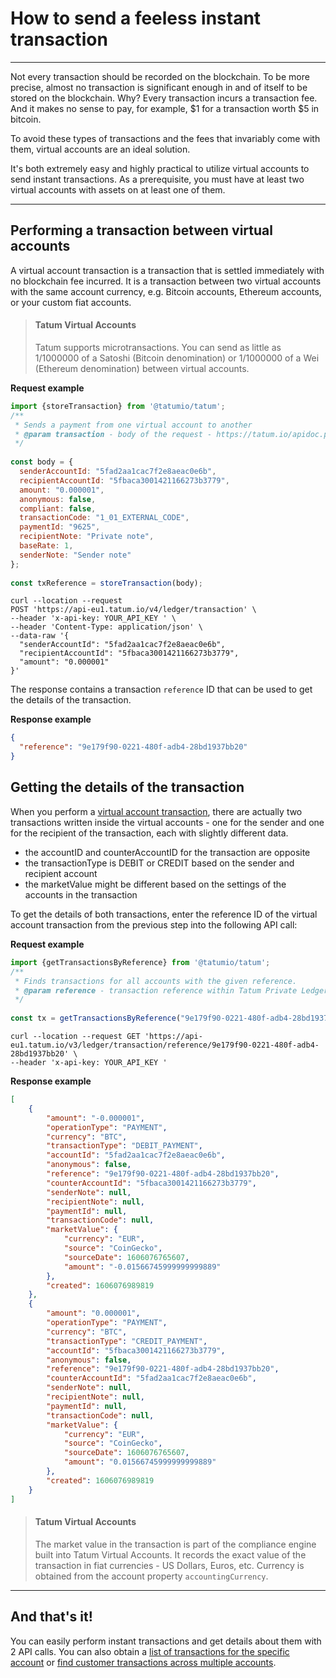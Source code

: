 # How to send a feeless instant transaction

---

Not every transaction should be recorded on the blockchain. To be more precise, almost no transaction is significant enough in and of itself to be stored on the blockchain. Why? Every transaction incurs a transaction fee. And it makes no sense to pay, for example, $1 for a transaction worth $5 in bitcoin.

To avoid these types of transactions and the fees that invariably come with them, virtual accounts are an ideal solution.

It's both extremely easy and highly practical to utilize virtual accounts to send instant transactions. As a prerequisite, you must have at least two virtual accounts with assets on at least one of them.

---
## Performing a transaction between virtual accounts

A virtual account transaction is a transaction that is settled immediately with no blockchain fee incurred. It is a transaction between two virtual accounts with the same account currency, e.g. Bitcoin accounts, Ethereum accounts, or your custom fiat accounts.


<!-- theme: info -->

> #### Tatum Virtual Accounts
>Tatum supports microtransactions. You can send as little as 1/1000000 of a Satoshi (Bitcoin denomination) or 1/1000000 of a Wei (Ethereum denomination) between virtual accounts.

**Request example**
```JavaScript
import {storeTransaction} from '@tatumio/tatum';
/**
 * Sends a payment from one virtual account to another
 * @param transaction - body of the request - https://tatum.io/apidoc.php#operation/sendTransaction
 */
 
const body = {
  senderAccountId: "5fad2aa1cac7f2e8aeac0e6b",
  recipientAccountId: "5fbaca3001421166273b3779",
  amount: "0.000001",
  anonymous: false,
  compliant: false,
  transactionCode: "1_01_EXTERNAL_CODE",
  paymentId: "9625",
  recipientNote: "Private note",
  baseRate: 1,
  senderNote: "Sender note"
};
 
const txReference = storeTransaction(body);
```
```cURL
curl --location --request 
POST 'https://api-eu1.tatum.io/v4/ledger/transaction' \
--header 'x-api-key: YOUR_API_KEY ' \ 
--header 'Content-Type: application/json' \
--data-raw '{
  "senderAccountId": "5fad2aa1cac7f2e8aeac0e6b",
  "recipientAccountId": "5fbaca3001421166273b3779",    
  "amount": "0.000001"
}'
```
The response contains a transaction `reference` ID that can be used to get the details of the transaction.

**Response example**
```json
{
  "reference": "9e179f90-0221-480f-adb4-28bd1937bb20"
}
```

## Getting the details of the transaction

When you perform a [virtual account transaction](https://tatum.io/apidoc#operation/getTransactionsByReference), there are actually two transactions written inside the virtual accounts - one for the sender and one for the recipient of the transaction, each with slightly different data.

- the accountID and counterAccountID for the transaction are opposite
- the transactionType is DEBIT or CREDIT based on the sender and recipient account
- the marketValue might be different based on the settings of the accounts in the transaction

To get the details of both transactions, enter the reference ID of the virtual account transaction from the previous step into the following API call:

**Request example**
```JavaScript
import {getTransactionsByReference} from '@tatumio/tatum';
/**
 * Finds transactions for all accounts with the given reference.
 * @param reference - transaction reference within Tatum Private Ledger
 */
 
const tx = getTransactionsByReference("9e179f90-0221-480f-adb4-28bd1937bb20");
```
```cURL
curl --location --request GET 'https://api-eu1.tatum.io/v3/ledger/transaction/reference/9e179f90-0221-480f-adb4-28bd1937bb20' \
--header 'x-api-key: YOUR_API_KEY '
```

**Response example**
```json
[
    {
        "amount": "-0.000001",
        "operationType": "PAYMENT",
        "currency": "BTC",
        "transactionType": "DEBIT_PAYMENT",
        "accountId": "5fad2aa1cac7f2e8aeac0e6b",
        "anonymous": false,
        "reference": "9e179f90-0221-480f-adb4-28bd1937bb20",
        "counterAccountId": "5fbaca3001421166273b3779",
        "senderNote": null,
        "recipientNote": null,
        "paymentId": null,
        "transactionCode": null,
        "marketValue": {
            "currency": "EUR",
            "source": "CoinGecko",
            "sourceDate": 1606076765607,
            "amount": "-0.01566745999999999889"
        },
        "created": 1606076989819
    },
    {
        "amount": "0.000001",
        "operationType": "PAYMENT",
        "currency": "BTC",
        "transactionType": "CREDIT_PAYMENT",
        "accountId": "5fbaca3001421166273b3779",
        "anonymous": false,
        "reference": "9e179f90-0221-480f-adb4-28bd1937bb20",
        "counterAccountId": "5fad2aa1cac7f2e8aeac0e6b",
        "senderNote": null,
        "recipientNote": null,
        "paymentId": null,
        "transactionCode": null,
        "marketValue": {
            "currency": "EUR",
            "source": "CoinGecko",
            "sourceDate": 1606076765607,
            "amount": "0.01566745999999999889"
        },
        "created": 1606076989819
    }
]
```

<!-- theme: info -->

> #### Tatum Virtual Accounts
>The market value in the transaction is part of the compliance engine built into Tatum Virtual Accounts. It records the exact value of the transaction in fiat currencies - US Dollars, Euros, etc. Currency is obtained from the account property `accountingCurrency`.

---

## And that's it!

You can easily perform instant transactions and get details about them with 2 API calls. You can also obtain a [list of transactions for the specific account](https://tatum.io/apidoc#operation/getTransactionsByAccountId) or [find customer transactions across multiple accounts](https://tatum.io/apidoc#operation/getTransactionsByCustomerId).